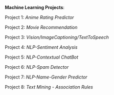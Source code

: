 **Machine Learning Projects**:

Project 1: *Anime Rating Predictor*

Project 2: *Movie Recommendation*

Project 3: *Vision/ImageCaptioning/TextToSpeech*

Project 4: *NLP-Sentiment Analysis*

Project 5: *NLP-Contextual ChatBot*

Project 6: *NLP-Spam Detector*

Project 7: *NLP-Name-Gender Predictor*

Project 8: *Text Mining - Association Rules*
